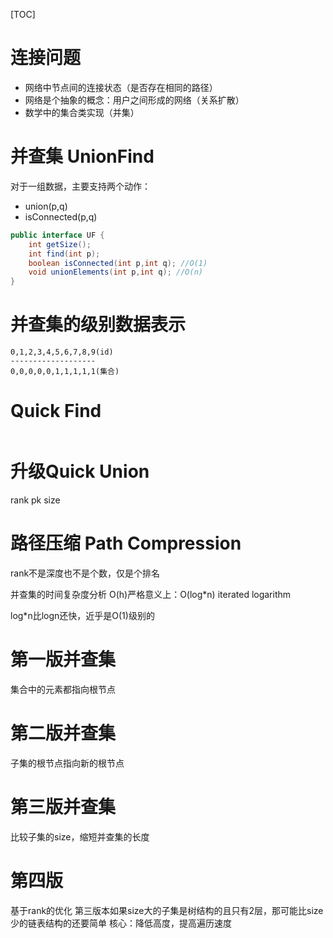 [TOC]

# 连接问题
+ 网络中节点间的连接状态（是否存在相同的路径）
+ 网络是个抽象的概念：用户之间形成的网络（关系扩散）
+ 数学中的集合类实现（并集）

# 并查集 UnionFind
对于一组数据，主要支持两个动作：
+ union(p,q)
+ isConnected(p,q)

```java
public interface UF {
    int getSize();
    int find(int p);
    boolean isConnected(int p,int q); //O(1)
    void unionElements(int p,int q); //O(n)
}
```

# 并查集的级别数据表示
```
0,1,2,3,4,5,6,7,8,9(id)
-------------------
0,0,0,0,0,1,1,1,1,1(集合)
```
# Quick Find
```java

```

# 升级Quick Union













rank pk size


# 路径压缩 Path Compression




rank不是深度也不是个数，仅是个排名

并查集的时间复杂度分析
O(h)严格意义上：O(log*n) iterated logarithm


log*n比logn还快，近乎是O(1)级别的

# 第一版并查集
集合中的元素都指向根节点
# 第二版并查集
子集的根节点指向新的根节点
# 第三版并查集
比较子集的size，缩短并查集的长度
# 第四版
基于rank的优化
第三版本如果size大的子集是树结构的且只有2层，那可能比size少的链表结构的还要简单
核心：降低高度，提高遍历速度